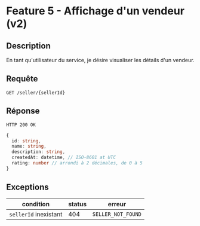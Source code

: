 # Feature 5 - Affichage d'un vendeur (v2)

## Description

En tant qu'utilisateur du service, je désire visualiser les détails d'un vendeur.

## Requête

`GET /seller/{sellerId}`

## Réponse

`HTTP 200 OK`

```ts
{
  id: string,
  name: string,
  description: string,
  createdAt: datetime, // ISO-8601 at UTC
  rating: number // arrondi à 2 décimales, de 0 à 5
}
```

## Exceptions

| condition             | status | erreur             |
| --------------------- | ------ | ------------------ |
| `sellerId` inexistant | 404    | `SELLER_NOT_FOUND` |
